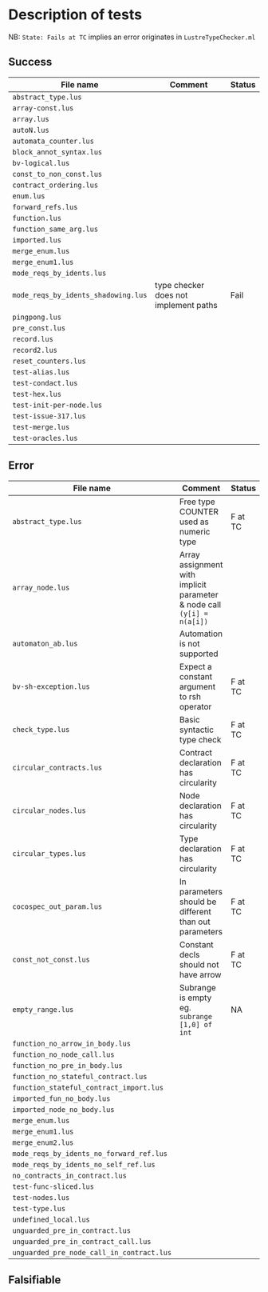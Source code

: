 Description of tests
=====================

NB: `State: Fails at TC` implies an error originates in `LustreTypeChecker.ml` 

Success
--------

| File name                           | Comment                               | Status |
| -----------------------------       | ----------                            | ------ |
| `abstract_type.lus`                 |                                       |        |
| `array-const.lus`                   |                                       |        |
| `array.lus`                         |                                       |        |
| `autoN.lus`                         |                                       |        |
| `automata_counter.lus`              |                                       |        |
| `block_annot_syntax.lus`            |                                       |        |
| `bv-logical.lus`                    |                                       |        |
| `const_to_non_const.lus`            |                                       |        |
| `contract_ordering.lus`             |                                       |        |
| `enum.lus`                          |                                       |        |
| `forward_refs.lus`                  |                                       |        |
| `function.lus`                      |                                       |        |
| `function_same_arg.lus`             |                                       |        |
| `imported.lus`                      |                                       |        |
| `merge_enum.lus`                    |                                       |        |
| `merge_enum1.lus`                   |                                       |        |
| `mode_reqs_by_idents.lus`           |                                       |        |
| `mode_reqs_by_idents_shadowing.lus` | type checker does not implement paths | Fail   |
| `pingpong.lus`                      |                                       |        |
| `pre_const.lus`                     |                                       |        |
| `record.lus`                        |                                       |        |
| `record2.lus`                       |                                       |        |
| `reset_counters.lus`                |                                       |        |
| `test-alias.lus`                    |                                       |        |
| `test-condact.lus`                  |                                       |        |
| `test-hex.lus`                      |                                       |        |
| `test-init-per-node.lus`            |                                       |        |
| `test-issue-317.lus`                |                                       |        |
| `test-merge.lus`                    |                                       |        |
| `test-oracles.lus`                  |                                       |        |

Error
------

| File name                                 | Comment                                                                | Status  |
| -----------------------------             | ----------                                                             | ------  |
| `abstract_type.lus`                       | Free type COUNTER used as numeric type                                 | F at TC |
| `array_node.lus`                          | Array assignment with implicit parameter & node call `(y[i] = n(a[i])` |         |
| `automaton_ab.lus`                        | Automation is not supported                                            |         |
| `bv-sh-exception.lus`                     | Expect a constant argument to rsh  operator                            | F at TC |
| `check_type.lus`                          | Basic syntactic type check                                             | F at TC |
| `circular_contracts.lus `                 | Contract declaration has circularity                                   | F at TC |
| `circular_nodes.lus`                      | Node declaration has circularity                                       | F at TC |
| `circular_types.lus`                      | Type declaration has circularity                                       | F at TC |
| `cocospec_out_param.lus`                  | In parameters should be different than out parameters                  | F at TC |
| `const_not_const.lus`                     | Constant decls should not have arrow                                   | F at TC |
| `empty_range.lus`                         | Subrange is empty eg. `subrange [1,0] of int`                          | NA      |
| `function_no_arrow_in_body.lus`           |                                                                        |         |
| `function_no_node_call.lus`               |                                                                        |         |
| `function_no_pre_in_body.lus`             |                                                                        |         |
| `function_no_stateful_contract.lus`       |                                                                        |         |
| `function_stateful_contract_import.lus`   |                                                                        |         |
| `imported_fun_no_body.lus`                |                                                                        |         |
| `imported_node_no_body.lus`               |                                                                        |         |
| `merge_enum.lus`                          |                                                                        |         |
| `merge_enum1.lus`                         |                                                                        |         |
| `merge_enum2.lus`                         |                                                                        |         |
| `mode_reqs_by_idents_no_forward_ref.lus`  |                                                                        |         |
| `mode_reqs_by_idents_no_self_ref.lus`     |                                                                        |         |
| `no_contracts_in_contract.lus`            |                                                                        |         |
| `test-func-sliced.lus`                    |                                                                        |         |
| `test-nodes.lus`                          |                                                                        |         |
| `test-type.lus`                           |                                                                        |         |
| `undefined_local.lus`                     |                                                                        |         |
| `unguarded_pre_in_contract.lus`           |                                                                        |         |
| `unguarded_pre_in_contract_call.lus`      |                                                                        |         |
| `unguarded_pre_node_call_in_contract.lus` |                                                                        |         |

Falsifiable
-----------
